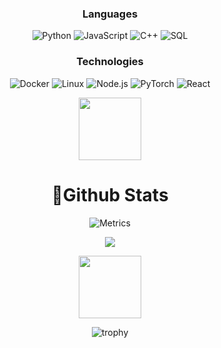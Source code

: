 <div align="center">

### Languages

![Python](https://img.shields.io/badge/-Python-000?&logo=Python)
![JavaScript](https://img.shields.io/badge/-JavaScript-000?&logo=JavaScript)
![C++](https://img.shields.io/badge/-C++-000?&logo=c%2b%2b&logoColor=00599C)
![SQL](https://img.shields.io/badge/-SQL-000?&logo=MySQL)

### Technologies

![Docker](https://img.shields.io/badge/-Docker-000?&logo=Docker)
![Linux](https://img.shields.io/badge/-Linux-000?&logo=Linux)
![Node.js](https://img.shields.io/badge/-Node.js-000?&logo=node.js)
![PyTorch](https://img.shields.io/badge/-PyTorch-000?&logo=PyTorch)
![React](https://img.shields.io/badge/-React-000?&logo=React)


<!--🐱CAT-->
<p align="center">
<img src="https://media.giphy.com/media/WUlplcMpOCEmTGBtBW/giphy.gif" width="100">


# 🔭Github Stats
![Metrics](https://metrics.lecoq.io/Esscraye?template=classic&config.timezone=Europe%2FFrance&config.octicon=true)

![](https://github-readme-streak-stats.herokuapp.com/?user=Esscraye&theme=onedark&hide_border=true)

<img src="https://media.tenor.com/0ENB5HuTH0gAAAAi/trophy-beker.gif"  width="100px" height="100px">

![trophy](https://github-profile-trophy.vercel.app/?username=Esscraye&theme=onedark&no-frame=true&no-bg=true)

</div>

